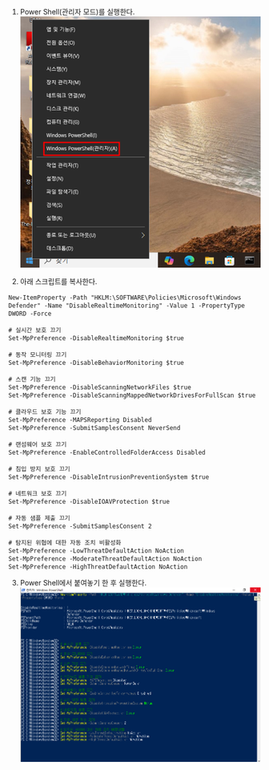 
1. Power Shell(관리자 모드)를 실행한다.
		![](attachments/Pasted%20image%2020250308225718.png)
	
2. 아래 스크립트를 복사한다.
```
New-ItemProperty -Path "HKLM:\SOFTWARE\Policies\Microsoft\Windows Defender" -Name "DisableRealtimeMonitoring" -Value 1 -PropertyType DWORD -Force

# 실시간 보호 끄기
Set-MpPreference -DisableRealtimeMonitoring $true

# 동작 모니터링 끄기
Set-MpPreference -DisableBehaviorMonitoring $true

# 스캔 기능 끄기
Set-MpPreference -DisableScanningNetworkFiles $true
Set-MpPreference -DisableScanningMappedNetworkDrivesForFullScan $true

# 클라우드 보호 기능 끄기
Set-MpPreference -MAPSReporting Disabled
Set-MpPreference -SubmitSamplesConsent NeverSend

# 랜섬웨어 보호 끄기
Set-MpPreference -EnableControlledFolderAccess Disabled

# 침입 방지 보호 끄기
Set-MpPreference -DisableIntrusionPreventionSystem $true

# 네트워크 보호 끄기
Set-MpPreference -DisableIOAVProtection $true

# 자동 샘플 제출 끄기
Set-MpPreference -SubmitSamplesConsent 2

# 탐지된 위협에 대한 자동 조치 비활성화
Set-MpPreference -LowThreatDefaultAction NoAction
Set-MpPreference -ModerateThreatDefaultAction NoAction
Set-MpPreference -HighThreatDefaultAction NoAction
```

3. Power Shell에서 붙여놓기 한 후 실행한다.
		![](attachments/Pasted%20image%2020250308225918.png)
